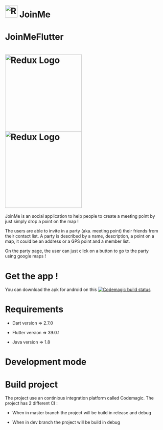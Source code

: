 # <img src='https://storage.googleapis.com/joinme-2aa7a.appspot.com/logo.png' height='40' alt='Redux Logo' aria-label='redux.js.org' /> JoinMe

# JoinMeFlutter

# <img src='https://storage.googleapis.com/joinme-2aa7a.appspot.com/87493379_2638298063072453_7275545694570545152_n.jpg' height='250' alt='Redux Logo' aria-label='redux.js.org' /> <img src='https://storage.googleapis.com/joinme-2aa7a.appspot.com/87499390_335287354073467_5132856063296536576_n.jpg' height='250' alt='Redux Logo' aria-label='redux.js.org' />

JoinMe is an social application to help people to create a meeting point by just simply drop a point on the map !

The users are able to invite in a party (aka. meeting point) their friends from their contact list.
A party is described by a name,  description, a point on a map, it could be an address or a GPS point and a member list.

On the party page, the user can just click on a button to go to the party using google maps !

# Get the app !

You can download the apk for android on this [![Codemagic build status](https://api.codemagic.io/apps/5e46ad835420555db3ca6178/5e46ad835420555db3ca6177/status_badge.svg)](https://codemagic.io/apps/5e46ad835420555db3ca6178/5e46ad835420555db3ca6177/latest_build)

# Requirements

- Dart version => 2.7.0

- Flutter version => 39.0.1

- Java version => 1.8

# Development mode


# Build project

The project use an continious integration platform called Codemagic.
The project has 2 different CI : 

- When in master branch the project will be build in release and debug

- When in dev branch the project will be build in debug
